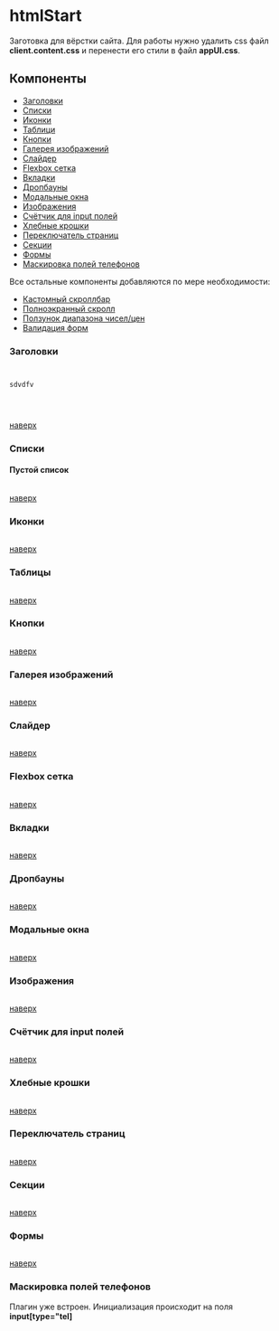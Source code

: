 # htmlStart
Заготовка для вёрстки сайта. Для работы нужно удалить css файл <b>client.content.css</b> и перенести его стили в файл <b>appUI.css</b>.

<h2>Компоненты</h2>

<ul>
<li><a href="#titles">Заголовки</a></li>
<li><a href="#lists">Списки</a></li>
<li><a href="#icons">Иконки</a></li>
<li><a href="#tables">Таблици</a></li>
<li><a href="#buttons">Кнопки</a></li>
<li><a href="#imgGalery">Галерея изображений</a></li>
<li><a href="#sliders">Слайдер</a></li>
<li><a href="#grid">Flexbox сетка</a></li>
<li><a href="#tabs">Вкладки</a></li>
<li><a href="#dropdowns">Дропбауны</a></li>
<li><a href="#modals">Модальные окна</a></li>
<li><a href="#imgs">Изображения</a></li>
<li><a href="#counters">Счётчик для input полей</a></li>
<li><a href="#breadcrumbs">Хлебные крошки</a></li>
<li><a href="#pager">Переключатель страниц</a></li>
<li><a href="#sections">Секции</a></li>
<li><a href="#forms">Формы</a></li>
<li><a href="#formTelMask">Маскировка полей телефонов</a></li>
</ul>

Все остальные компоненты добавляются по мере необходимости:
<ul>
<li><a href="https://github.com/malihu/malihu-custom-scrollbar-plugin">Кастомный скроллбар</a></li>
<li><a href="https://github.com/alvarotrigo/fullPage.js">Полноэкранный скролл</a></li>
<li><a href="https://refreshless.com/nouislider/">Ползунок диапазона чисел/цен</a></li>
<li><a href="https://github.com/jzaefferer/jquery-validation">Валидация форм</a></li>
</ul>

<h3 id="titles">Заголовки</h3>
<pre>
<code>
<p>sdvdfv</p>
</code>
</pre>
<a href="#">наверх</a>

<h3 id="lists">Списки</h3>
<h4>Пустой список</h4>
<pre></pre>
<a href="#">наверх</a>

<h3 id="icons">Иконки</h3>
<pre></pre>
<a href="#">наверх</a>

<h3 id="tables">Таблицы</h3>
<pre></pre>
<a href="#">наверх</a>

<h3 id="buttons">Кнопки</h3>
<pre></pre>
<a href="#">наверх</a>

<h3 id="imgGalery">Галерея изображений</h3>
<pre></pre>
<a href="#">наверх</a>

<h3 id="sliders">Слайдер</h3>
<pre></pre>
<a href="#">наверх</a>

<h3 id="grid">Flexbox сетка</h3>
<pre></pre>
<a href="#">наверх</a>

<h3 id="tabs">Вкладки</h3>
<pre></pre>
<a href="#">наверх</a>

<h3 id="dropdowns">Дропбауны</h3>
<pre></pre>
<a href="#">наверх</a>

<h3 id="modals">Модальные окна</h3>
<pre></pre>
<a href="#">наверх</a>

<h3 id="imgs">Изображения</h3>
<pre></pre>
<a href="#">наверх</a>

<h3 id="counters">Счётчик для input полей</h3>
<pre></pre>
<a href="#">наверх</a>

<h3 id="breadcrumbs">Хлебные крошки</h3>
<pre></pre>
<a href="#">наверх</a>

<h3 id="pager">Переключатель страниц</h3>
<pre></pre>
<a href="#">наверх</a>

<h3 id="sections">Секции</h3>
<pre></pre>
<a href="#">наверх</a>

<h3 id="forms">Формы</h3>
<pre></pre>
<a href="#">наверх</a>

<h3 id="user-content-formTelMask">Маскировка полей телефонов</h3>
Плагин уже встроен. Инициализация происходит на поля <b>input[type="tel]</b>
